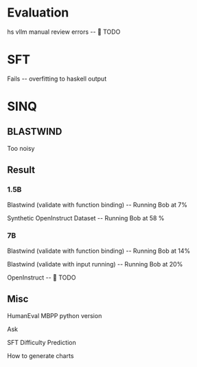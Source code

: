 
# Evaluation

hs vllm manual review errors -- 📌 TODO

# SFT

Fails -- overfitting to haskell output

# SINQ

## BLASTWIND

Too noisy


## Result

### 1.5B
Blastwind (validate with function binding) -- Running Bob at 7% 

Synthetic OpenInstruct Dataset -- Running Bob at 58 % 

### 7B 
Blastwind (validate with function binding) -- Running Bob at 14% 

Blastwind (validate with input running) -- Running Bob at 20% 

OpenInstruct -- 📌 TODO




## Misc

HumanEval MBPP python version


Ask 

SFT Difficulty Prediction

How to generate charts



